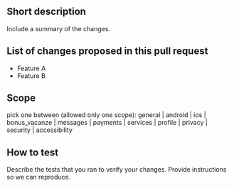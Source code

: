 ## Short description
Include a summary of the changes.

## List of changes proposed in this pull request
- Feature A
- Feature B

## Scope
pick one between (allowed only one scope): general | android | ios | bonus_vacanze | messages | payments | services | profile | privacy | security | accessibility

## How to test
Describe the tests that you ran to verify your changes. Provide instructions so we can reproduce.
